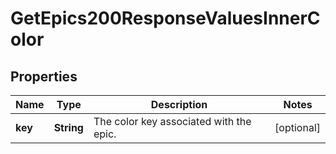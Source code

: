 

# GetEpics200ResponseValuesInnerColor


## Properties

| Name | Type | Description | Notes |
|------------ | ------------- | ------------- | -------------|
|**key** | **String** | The color key associated with the epic. |  [optional] |




